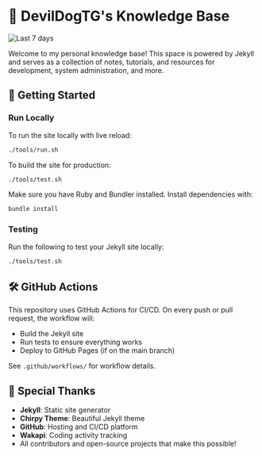 # 📖 DevilDogTG's Knowledge Base

![Last 7 days](https://wakapi.dev/api/badge/DevilDogTG/DevilDogTG/interval:7_days?label=Last%207%20Days)

Welcome to my personal knowledge base! This space is powered by Jekyll and serves as a collection of notes, tutorials, and resources for development, system administration, and more.

## 🚀 Getting Started

### Run Locally

To run the site locally with live reload:

```sh
./tools/run.sh
```

To build the site for production:

```sh
./tools/test.sh
```

Make sure you have Ruby and Bundler installed. Install dependencies with:

```sh
bundle install
```

### Testing

Run the following to test your Jekyll site locally:

```sh
./tools/test.sh
```

## 🛠️ GitHub Actions

This repository uses GitHub Actions for CI/CD. On every push or pull request, the workflow will:

- Build the Jekyll site
- Run tests to ensure everything works
- Deploy to GitHub Pages (if on the main branch)

See `.github/workflows/` for workflow details.

## 🙏 Special Thanks

- **Jekyll**: Static site generator
- **Chirpy Theme**: Beautiful Jekyll theme
- **GitHub**: Hosting and CI/CD platform
- **Wakapi**: Coding activity tracking
- All contributors and open-source projects that make this possible!

